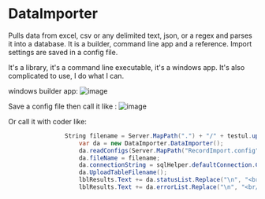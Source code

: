 # DataImporter
Pulls data from excel, csv or any delimited text, json, or a regex and parses it into a database.  It is a builder, command line app and a reference. Import settings are saved in a config file.

It's a library, it's a command line executable, it's a windows app. It's also complicated to use, I do what I can.

windows builder app:
![image](https://user-images.githubusercontent.com/5985484/41800242-bcf2c948-7642-11e8-9e33-f7d59b3d01a9.png)

Save a config file then call it like :
![image](https://user-images.githubusercontent.com/5985484/41800366-3b495064-7643-11e8-9e42-4d301303548a.png)

Or call it with coder like:
```C#
                String filename = Server.MapPath(".") + "/" + testul.uploadPath + "/" + afilename;
                    var da = new DataImporter.DataImporter();
                    da.readConfigs(Server.MapPath("RecordImport.config"));
                    da.fileName = filename;
                    da.connectionString = sqlHelper.defaultConnection.ConnectionString;
                    da.UploadTableFilename();
                    lblResults.Text += da.statusList.Replace("\n", "<br/>");
                    lblResults.Text += da.errorList.Replace("\n", "<br/>");
```
